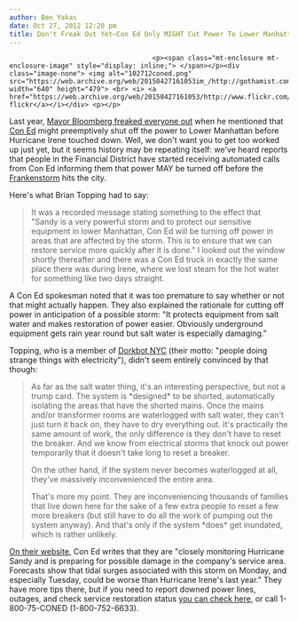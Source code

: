```yaml
---
author: Ben Yakas
date: Oct 27, 2012 12:20 pm
title: Don't Freak Out Yet—Con Ed Only MIGHT Cut Power To Lower Manhattan
---
```


	
										<p><span class="mt-enclosure mt-enclosure-image" style="display: inline;"> </span></p><div class="image-none"> <img alt="102712coned.png" src="https://web.archive.org/web/20150427161053im_/http://gothamist.com/attachments/byakas/102712coned.png" width="640" height="479"> <br> <i> <a href="https://web.archive.org/web/20150427161053/http://www.flickr.com/photos/mudskipper/62037001/">mudskipper&apos;s flickr</a></i></div> <p></p>

<p>Last year, <a href="https://web.archive.org/web/20150427161053/http://gothamist.com/2011/08/27/con_ed_may_cut_power_to_lower_manha.php">Mayor Bloomberg freaked everyone out</a> when he mentioned that <a href="https://web.archive.org/web/20150427161053/http://gothamist.com/tags/coned">Con Ed</a> might preemptively shut off the power to Lower Manhattan before Hurricane Irene touched down.  Well, we don&apos;t want you to get too worked up just yet, but it seems history may be repeating itself: we&apos;ve heard reports that people in the Financial District have started receiving automated calls from Con Ed informing them that power MAY be turned off before the <a href="https://web.archive.org/web/20150427161053/http://gothamist.com/tags/frankenstorm">Frankenstorm</a> hits the city.</p>

<p>Here&apos;s what Brian Topping had to say:</p>

<blockquote>It was a recorded message stating something to the effect that &quot;Sandy is a very powerful storm and to protect our sensitive equipment in lower Manhattan, Con Ed will be turning off power in areas that are affected by the storm. This is to ensure that we can restore service more quickly after it is done.&quot; I looked out the window shortly thereafter and there was a Con Ed truck in exactly the same place there was during Irene, where we lost steam for the hot water for something like two days straight.</blockquote>

<p>A Con Ed spokesman noted that it was too premature to say whether or not that might actually happen. They also explained the rationale for cutting off power in anticipation of a possible storm: &quot;It protects equipment from salt water and makes restoration of power easier. Obviously underground equipment gets rain year round but salt water is especially damaging.&quot;</p>

<p>Topping, who is a member of <a href="https://web.archive.org/web/20150427161053/http://dorkbot.org/dorkbotnyc">Dorkbot NYC</a> (their motto: &quot;people doing strange things with electricity&quot;), didn&apos;t seem entirely convinced by that though:</p>

<blockquote>As far as the salt water thing, it&apos;s an interesting perspective, but not a trump card.  The system is *designed* to be shorted, automatically isolating the areas that have the shorted mains.  Once the mains and/or transformer rooms are waterlogged with salt water, they can&apos;t just turn it back on, they have to dry everything out.  It&apos;s practically the same amount of work, the only difference is they don&apos;t have to reset the breaker.  And we know from electrical storms that knock out power temporarily that it doesn&apos;t take long to reset a breaker.  

<p>On the other hand, if the system never becomes waterlogged at all, they&apos;ve massively inconvenienced the entire area.</p>

<p>That&apos;s more my point.  They are inconveniencing thousands of families that live down here for the sake of a few extra people to reset a few more breakers (but still have to do all the work of pumping out the system anyway).  And that&apos;s only if the system *does* get inundated, which is rather unlikely.</p></blockquote><p></p>

<p><a href="https://web.archive.org/web/20150427161053/http://www.coned.com/newsroom/news/pr20121026.asp">On their website</a>, Con Ed writes that they are &quot;closely monitoring Hurricane Sandy and is preparing for possible damage in the company&apos;s service area. Forecasts show that tidal surges associated with this storm on Monday, and especially Tuesday, could be worse than Hurricane Irene&apos;s last year.&quot; They have more tips there, but if you need to report downed power lines, outages, and check service restoration status <a href="https://web.archive.org/web/20150427161053/http://www.coned.com/">you can check here</a>, or call 1-800-75-CONED (1-800-752-6633). </p>					
										
									
				